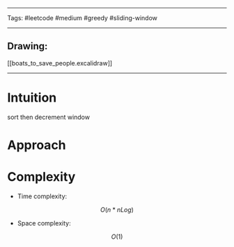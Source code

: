 

----

Tags: #leetcode #medium #greedy #sliding-window

----

## Drawing:
[[boats_to_save_people.excalidraw]]

----


# Intuition

sort then decrement window

  

# Approach

<!-- Describe your approach to solving the problem. -->

  

# Complexity

- Time complexity:

 $$O(n * n Log)$$

  

- Space complexity:

$$O(1)$$